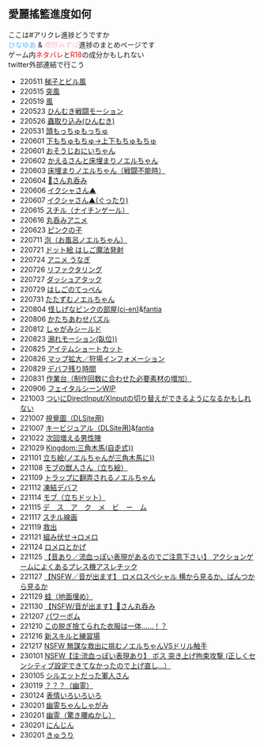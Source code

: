 <h2>愛麗搖籃進度如何</h2>

ここは#アリクレ進捗どうですか<br>
<font color=#56bcf9>ひなゆあ</font> & <font color=#f6c5cb>橋野みずは</font>進捗のまとめページです<br>
ゲーム内<font color=red>ネタバレ</font>と<font color=red>R18</font>の成分かもしれない<br>
twitter外部連結で行こう

- 220511 [梯子とビル風](https://twitter.com/HashinoMizuha/status/1524053857407741952)
- 220515 [突風](https://twitter.com/HashinoMizuha/status/1525508612336275456)
- 220519 [風](https://twitter.com/HashinoMizuha/status/1526962264971980800)
- 220523 [ひんむき戦闘モーション](https://twitter.com/hinayua_r18/status/1528700145696899076)
- 220526 [蟲取り込み(ひんむき)](https://twitter.com/hinayua_r18/status/1529715013594025984)
- 220531 [頭もっちゅもっちゅ](https://twitter.com/hinayua_r18/status/1531548917888090112)
- 220601 [下もちゅもちゅ→上下もちゅもちゅ](https://twitter.com/hinayua_r18/status/1531813127775326208)
- 220601 [おそうじおにいちゃん](https://twitter.com/HashinoMizuha/status/1532000952890273792)
- 220602 [かえるさんと床埋まりノエルちゃん](https://twitter.com/hinayua_r18/status/1532190117145628672)
- 220603 [床埋まりノエルちゃん（戦闘不能時）](https://twitter.com/hinayua_r18/status/1532559558283251712)
- 220604 [🐸さん丸呑み](https:/twitter.com/hinayua_r18/status/1532894344415711232)
- 220606 [イクシャさん▲](https://twitter.com/hinayua_r18/status/1533658760098349056)
- 220607 [イクシャさん▲(ぐったり)](https://twitter.com/hinayua_r18/status/1533956649492176901)
- 220615 [スチル（ナイチンゲール）](https://twitter.com/hinayua_r18/status/1537020364794245121)
- 220616 [丸呑みアニメ](https://twitter.com/hinayua_r18/status/1537386866986872833)
- 220623 [ピンクの子](https://twitter.com/hinayua_r18/status/1539960800034492416)
- 220711 [泡（お風呂ノエルちゃん）](https://twitter.com/hinayua_r18/status/1546175188274151425)
- 220721 [ドット絵 はしご魔法発射](https://twitter.com/HashinoMizuha/status/1549792411592732672)
- 220724 [アニメ うなぎ](https://twitter.com/hinayua_r18/status/1550874401901789184)
- 220726 [リファクタリング](https://twitter.com/HashinoMizuha/status/1551583432656175104)
- 220727 [ダッシュアタック](https://twitter.com/HashinoMizuha/status/1551960777157775361)
- 220729 [はしごのてっぺん](https://twitter.com/HashinoMizuha/status/1552697137292800000)
- 220731 [たたずむノエルちゃん](https://twitter.com/HashinoMizuha/status/1553729154168008705)
- 220804 [怪しげなピンクの部屋(ci-en)](https://ci-en.dlsite.com/creator/12611/article/685357)&[fantia](https://fantia.jp/posts/1406133)
- 220806 [かたちあわせパズル](https://twitter.com/HashinoMizuha/status/1555757542177128450)
- 220812 [しゃがみシールド](https://twitter.com/HashinoMizuha/status/1557771568046313472)
- 220823 [溺れモーション(臥位))](https://twitter.com/hinayua_r18/status/1562069723084632064)
- 220825 [アイテムショートカット](https://twitter.com/hinayua_r18/status/1562756627144458242)
- 220826 [マップ拡大／狩場インフォメーション](https://twitter.com/HashinoMizuha/status/1563069542217031680)
- 220829 [デバフ残り時間](https://twitter.com/HashinoMizuha/status/1564224641597509633)
- 220831 [作業台（制作回数に合わせた必要素材の増加）](https://twitter.com/HashinoMizuha/status/1564910293217513473)
- 220906 [フェイタルシーンWIP](https://twitter.com/hinayua_r18/status/1566847414711255040)
- 221003 [ついにDirectInput/XInputの切り替えができるようになるかもしれない](https://twitter.com/HashinoMizuha/status/1576892314089234433)
- 221007 [視覺圖（DLSite用)](https://twitter.com/hinayua_r18/status/1578070679852703744)
- 221007 [キービジュアル（DLSite用)](https://ci-en.dlsite.com/creator/12611/article/719262)&[fantia](https://fantia.jp/posts/1516468)
- 221022 [次回増える男性陣](https://twitter.com/HashinoMizuha/status/1583490388626591745)
- 221029 [Kingdom:三角木馬(自走式))](https://twitter.com/hinayua_r18/status/1586223442604744709)
- 221101 [立ち絵(ノエルちゃんが三角木馬に))](https://twitter.com/hinayua_r18/status/1587120586261954560)
- 221108 [モブの獣人さん（立ち絵）](https://twitter.com/HashinoMizuha/status/1589905333916696577)
- 221109 [トラップに翻弄されるノエルちゃん](https://twitter.com/hinayua_r18/status/1590292969739153409)
- 221112 [凍結デバフ](https://twitter.com/hinayua_r18/status/1591340165465001987)
- 221114 [モブ（立ちドット）](https://twitter.com/HashinoMizuha/status/1591835185683009536)
- 221115 [デ　ス　ア　ク　メ　ビ　ー　ム](https://twitter.com/hinayua_r18/status/1592439476781215744)
- 221117 [スチル線画](https://twitter.com/HashinoMizuha/status/1592918840996163585)
- 221119 [救出](https://twitter.com/hinayua_r18/status/1593833879848497153)
- 221121 [組み伏せ→ロメロ](https://twitter.com/hinayua_r18/status/1594593016131493891)
- 221124 [ロメロとかげ](https:/twitter.com/hinayua_r18/status/1595735067845832704)
- 221125 [【音あり／流血っぽい表現があるのでご注意下さい】 アクションゲームによくあるプレス機アスレチック](https://twitter.com/hinayua_r18/status/1596111691666055171)
- 221127 [【NSFW／音が出ます】 ロメロスペシャル 横から見るか、ぱんつから見るか](https://twitter.com/hinayua_r18/status/1596773031887925248)
- 221129 [蛙（地面埋め）](https://twitter.com/hinayua_r18/status/1597560822410399744)
- 221130 [【NSFW/音が出ます】🐸さん丸呑み](https://twitter.com/hinayua_r18/status/1597873678905397250)
- 221207 [パワーボム](https://twitter.com/hinayua_r18/status/1600502466000605184)
- 221210 [この脱ぎ捨てられた衣服は一体……！？](https://twitter.com/hinayua_r18/status/1601431562373197829)
- 221216 [新スキルと練習場](https://twitter.com/HashinoMizuha/status/1603698771946536960)
- 221217 [NSFW 無謀な救出に挑むノエルちゃんVSドリル触手](https://twitter.com/hinayua_r18/status/1604094115817586688)
- 230101 [ NSFW【注:流血っぽい表現あり】 ボス 突き上げ拘束攻撃 (正しくセンシティブ設定できてなかったので上げ直し…）](https://twitter.com/hinayua_r18/status/1609515957449535488)
- 230105 [シルエットだった軍人さん](https://twitter.com/HashinoMizuha/status/1610674474038472704)
- 230119 [？？？（幽霊）](https://twitter.com/HashinoMizuha/status/1615757387977330688)
- 230124 [表情いろいろいろ](https://twitter.com/HashinoMizuha/status/161756282334493900)
- 230201 [幽霊ちゃんしゃがみ](https://twitter.com/HashinoMizuha/status/1620461581275660288)
- 230201 [幽霊（驚き腰ぬかし）](https://twitter.com/HashinoMizuha/status/1622999612868161536)
- 230201 [にんじん](https://twitter.com/hinayua_r18/status/1629519527779385344)
- 230201 [きゅうり](https://twitter.com/hinayua_r18/status/1631694778177028096)
